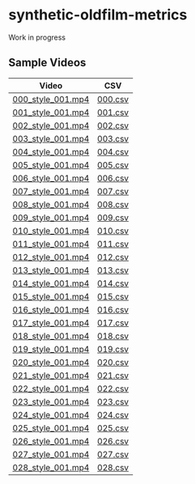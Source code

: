 # synthetic-oldfilm-metrics

Work in progress


## Sample Videos


| Video | CSV |
|-------|-----|
| [000_style_001.mp4](videos/000_style_001.mp4) | [000.csv](videos/000.csv) |
| [001_style_001.mp4](videos/001_style_001.mp4) | [001.csv](videos/001.csv) |
| [002_style_001.mp4](videos/002_style_001.mp4) | [002.csv](videos/002.csv) |
| [003_style_001.mp4](videos/003_style_001.mp4) | [003.csv](videos/003.csv) |
| [004_style_001.mp4](videos/004_style_001.mp4) | [004.csv](videos/004.csv) |
| [005_style_001.mp4](videos/005_style_001.mp4) | [005.csv](videos/005.csv) |
| [006_style_001.mp4](videos/006_style_001.mp4) | [006.csv](videos/006.csv) |
| [007_style_001.mp4](videos/007_style_001.mp4) | [007.csv](videos/007.csv) |
| [008_style_001.mp4](videos/008_style_001.mp4) | [008.csv](videos/008.csv) |
| [009_style_001.mp4](videos/009_style_001.mp4) | [009.csv](videos/009.csv) |
| [010_style_001.mp4](videos/010_style_001.mp4) | [010.csv](videos/010.csv) |
| [011_style_001.mp4](videos/011_style_001.mp4) | [011.csv](videos/011.csv) |
| [012_style_001.mp4](videos/012_style_001.mp4) | [012.csv](videos/012.csv) |
| [013_style_001.mp4](videos/013_style_001.mp4) | [013.csv](videos/013.csv) |
| [014_style_001.mp4](videos/014_style_001.mp4) | [014.csv](videos/014.csv) |
| [015_style_001.mp4](videos/015_style_001.mp4) | [015.csv](videos/015.csv) |
| [016_style_001.mp4](videos/016_style_001.mp4) | [016.csv](videos/016.csv) |
| [017_style_001.mp4](videos/017_style_001.mp4) | [017.csv](videos/017.csv) |
| [018_style_001.mp4](videos/018_style_001.mp4) | [018.csv](videos/018.csv) |
| [019_style_001.mp4](videos/019_style_001.mp4) | [019.csv](videos/019.csv) |
| [020_style_001.mp4](videos/020_style_001.mp4) | [020.csv](videos/020.csv) |
| [021_style_001.mp4](videos/021_style_001.mp4) | [021.csv](videos/021.csv) |
| [022_style_001.mp4](videos/022_style_001.mp4) | [022.csv](videos/022.csv) |
| [023_style_001.mp4](videos/023_style_001.mp4) | [023.csv](videos/023.csv) |
| [024_style_001.mp4](videos/024_style_001.mp4) | [024.csv](videos/024.csv) |
| [025_style_001.mp4](videos/025_style_001.mp4) | [025.csv](videos/025.csv) |
| [026_style_001.mp4](videos/026_style_001.mp4) | [026.csv](videos/026.csv) |
| [027_style_001.mp4](videos/027_style_001.mp4) | [027.csv](videos/027.csv) |
| [028_style_001.mp4](videos/028_style_001.mp4) | [028.csv](videos/028.csv) |
